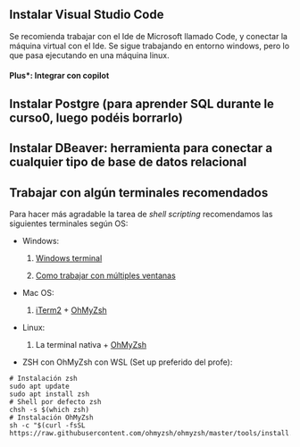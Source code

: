 ## Instalar Visual Studio Code

Se recomienda trabajar con el Ide de Microsoft llamado Code, y conectar la máquina virtual con el Ide. Se sigue trabajando en entorno windows, pero lo que pasa ejecutando en una máquina linux.

#### Plus*: Integrar con copilot

## Instalar Postgre (para aprender SQL durante le curso0, luego podéis borrarlo)

## Instalar DBeaver: herramienta para conectar a cualquier tipo de base de datos relacional

## Trabajar con algún terminales recomendados

Para hacer más agradable la tarea de *shell scripting* recomendamos las siguientes
terminales según OS:

- Windows:
  
    1. [Windows terminal](https://www.microsoft.com/es-es/p/windows-terminal/9n0dx20hk701?rtc=1)
 
    2. [Como trabajar con múltiples ventanas](https://learn.microsoft.com/en-us/windows/terminal/panes)
    
- Mac OS:

    1. [iTerm2](https://iterm2.com/) + [OhMyZsh](https://ohmyz.sh/)

- Linux:
    1. La terminal nativa + [OhMyZsh](https://ohmyz.sh/)

- ZSH con OhMyZsh con WSL (Set up preferido del profe):

```
# Instalación zsh
sudo apt update
sudo apt install zsh
# Shell por defecto zsh
chsh -s $(which zsh)
# Instalación OhMyZsh
sh -c "$(curl -fsSL https://raw.githubusercontent.com/ohmyzsh/ohmyzsh/master/tools/install.sh)"
```



